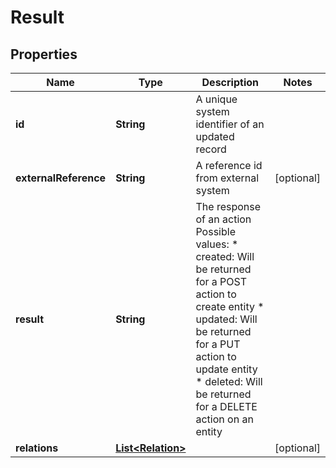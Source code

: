 

# Result


## Properties

| Name | Type | Description | Notes |
|------------ | ------------- | ------------- | -------------|
|**id** | **String** | A unique system identifier of an updated record |  |
|**externalReference** | **String** | A reference id from external system |  [optional] |
|**result** | **String** | The response of an action Possible values:   * created: Will be returned for a POST action to create entity   * updated: Will be returned for a PUT action to update entity   * deleted: Will be returned for a DELETE action on an entity  |  |
|**relations** | [**List&lt;Relation&gt;**](Relation.md) |  |  [optional] |




